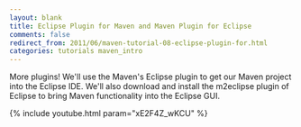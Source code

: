 ```yaml
---
layout: blank
title: Eclipse Plugin for Maven and Maven Plugin for Eclipse
comments: false
redirect_from: 2011/06/maven-tutorial-08-eclipse-plugin-for.html
categories: tutorials maven_intro
---
```


More plugins! We'll use the Maven's Eclipse plugin to get our Maven project into the Eclipse IDE. We'll also download and install the m2eclipse plugin of Eclipse to bring Maven functionality into the Eclipse GUI.

{% include youtube.html param="xE2F4Z_wKCU" %}
